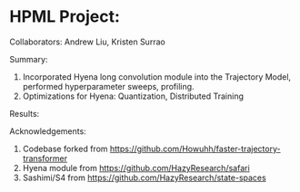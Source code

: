 # HPML Project:

Collaborators: Andrew Liu, Kristen Surrao


Summary:
1. Incorporated Hyena long convolution module into the Trajectory Model, performed hyperparameter sweeps, profiling.
2. Optimizations for Hyena: Quantization, Distributed Training

Results:



Acknowledgements:
1. Codebase forked from https://github.com/Howuhh/faster-trajectory-transformer
2. Hyena module from https://github.com/HazyResearch/safari
3. Sashimi/S4 from https://github.com/HazyResearch/state-spaces
